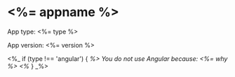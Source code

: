 # <%= appname %>

App type: <%= type %>

App version: <%= version %>

<%_ if (type !== 'angular') { _%>
You do not use Angular because: <%= why %>
<%_ } _%>
